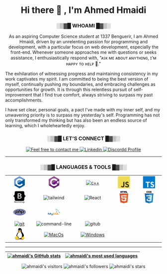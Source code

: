 <h1 align="center">Hi there 👋 , I'm Ahmed Hmaidi</h1>

 <div align="center">
<!--   <a href="https://github.com/ahmaidi/ahmaidi">
  <img src="https://badge.mediaplus.ma/greenbinary/hamaarou" alt="hamaarou's 42 stats" />
  </a> -->
</div>


 

<h3 align="center">░▒▓█ WHOAMI █▓▒░</h3>

<p align="center">
As an aspiring Computer Science student at 1337 Benguerir, I am Ahmed Hmaidi, driven by an unrelenting passion for programming and development, with a particular focus on web development, especially the front-end. Whenever someone approaches me with questions or seeks assistance, I enthusiastically respond with, "ᴀꜱᴋ ᴍᴇ ᴀʙᴏᴜᴛ ᴀɴʏᴛʜɪɴɢ, ɪ'ᴍ ʜᴀᴘᴘʏ ᴛᴏ ʜᴇʟᴘ 🙂."

The exhilaration of witnessing progress and maintaining consistency in my work captivates my spirit. I am committed to being the best version of myself, continually pushing my boundaries, and embracing challenges as opportunities for growth. It is through this relentless pursuit of self-improvement that I find true comfort, always striving to surpass my past accomplishments.

I have set clear, personal goals, a pact I've made with my inner self, and my unwavering priority is to surpass my yesterday's self. Programming has not only transformed my thinking but has also been an endless source of learning, which I wholeheartedly enjoy.
</p>



 
<h3 align="center">░▒▓█ LET'S CONNECT █▓▒░</h3>
  
  
  
 
<p align="center">
	<a href="mailto:hmaidiahmed96@gmail.com">
	<img alt="Feel free to contact me" src="https://img.shields.io/badge/-Email-%238B3ED2?style=flat&logo=Gmail&logoColor=white&link=mailto:hmadiahmed96@gmail.com" />
	</a>
	<a href="https://www.linkedin.com/in/ahmedhmaidi/">
	<img alt="Linkedin" src="https://img.shields.io/badge/-Linkedin-%238B3ED2?style=flat&logo=Linkedin&logoColor=white&link=https://www.linkedin.com/in/ahmedhmaidi/" />
	</a>
	<a href="https://https://discord.com/users/904793438761926727">
	<img alt="Discordd Profile" src="https://img.shields.io/badge/-Discord-%238B3ED2?style=flat&logo=discord&logoColor=white" />
	</a>
</p>

---

<div align="center"><h3>░▒▓█ LANGUAGES & TOOLS █▓▒░</h3></div>



<table width="100" align="center">
	<!-- ROW 1 -->
<tr>
    <td align='center' width="190">
        <a href="https://www.cprogramming.com/" target="_blank" rel="noreferrer"> 
	<img src="https://raw.githubusercontent.com/devicons/devicon/master/icons/c/c-original.svg" alt="c" width="40" height="40"/> 
	</a> 
    </td>
    <td align='center' width="190">
        <a href="https://www.w3schools.com/cs/" target="_blank" rel="noreferrer"> 
	<img src="https://raw.githubusercontent.com/devicons/devicon/master/icons/csharp/csharp-original.svg" alt="csharp" width="40" height="40"/> 
	</a>
    </td>
    <td align='center' width="190">
        <a href="https://en.cppreference.com/w/" target="_blank" rel="noreferrer">
	<img src="https://cdn.worldvectorlogo.com/logos/c.svg" alt="c++" width="40" height="40"/>
	</a> 
    </td>
     <td align='center' width="190">
       <a href="https://developer.mozilla.org/en-US/docs/Web/JavaScript" target="_blank" rel="noreferrer"> 
	<img src="https://raw.githubusercontent.com/devicons/devicon/master/icons/javascript/javascript-original.svg" alt="javascript" width="40" height="40"/> </a>
	<br>
    </td>
    <td align='center'  width="190">
        <a href="https://www.typescriptlang.org/" target="_blank" rel="noreferrer"> 
	  <img src="https://github.com/devicons/devicon/blob/master/icons/typescript/typescript-original.svg" alt="typescript" width="40" height="40"/>
	</a> 
    </td>
</tr>
	<!-- ROW 2-->
<tr>
    <td align='center' width="190">
       <a href="https://getbootstrap.com" target="_blank" rel="noreferrer"> 
	<img src="https://raw.githubusercontent.com/devicons/devicon/master/icons/bootstrap/bootstrap-plain-wordmark.svg" alt="bootstrap" width="40" height="40"/>
	</a>
    </td>
    <td align='center' width="190">
       <img src="https://www.vectorlogo.zone/logos/tailwindcss/tailwindcss-icon.svg" alt="tailwind" width="40" height="40">
    </td>
     <td align='center' width="190">
         <img src="https://upload.wikimedia.org/wikipedia/commons/a/a7/React-icon.svg" alt="React" width="40" height="40">
    </td>
    <td align='center'>
       <a>
          <img src="https://raw.githubusercontent.com/devicons/devicon/master/icons/html5/html5-original-wordmark.svg" alt="html5" width="40" height="40"/> 
       </a> 
     </td>
	<td align='center'>
          <a href="https://www.w3schools.com/css/" target="_blank" rel="noreferrer">
	    <img src="https://raw.githubusercontent.com/devicons/devicon/master/icons/css3/css3-original-wordmark.svg" alt="css3" width="40" height="40"/> 
	  </a>
         </td>
</tr>
	<!-- ROW 3-->
<tr>
  
  <td align='center'>
  <a href="https://www.php.net/" target="_blank" rel="noreferrer"> 
	<img src="https://github.com/devicons/devicon/blob/master/icons/php/php-original.svg" alt="mysql" width="40" height="40"/> 
	</a>
 </td>
  <td align='center'>
  <a href="https://www.mysql.com/" target="_blank" rel="noreferrer"> 
	<img src="https://raw.githubusercontent.com/devicons/devicon/master/icons/mysql/mysql-original-wordmark.svg" alt="mysql" width="40" height="40"/> 
	</a>
 </td>
<tr/>
	<!-- ROW 4-->
<tr>
    <td align='center' width="190">
        <a href="https://git-scm.com/" target="_blank" rel="noreferrer"> 
  	<img src="https://www.vectorlogo.zone/logos/git-scm/git-scm-icon.svg" alt="git" width="40" height="40"/> </a> <a href="https://www.w3.org/html/" 		target="_blank" rel="noreferrer">
    </td>
    <td align='center' width="190">
        <img src="https://github.githubassets.com/images/modules/logos_page/Octocat.png" alt="command-line" width="40" height="40">
    </td>
    <td align='center' width="190" >
        <img src="https://img.icons8.com/color/2x/command-line.png" alt="gitub" width="40" height="40">
    </td>
</tr>
<!-- ROW 5-->
<tr>
    <td align='center' width="190">
	<a href="https://www.linux.org/" target="_blank" rel="noreferrer">
  	<img src="https://raw.githubusercontent.com/devicons/devicon/master/icons/linux/linux-original.svg" alt="linux" width="40" height="40"/> 
  	</a>
    </td>
	<td align='center' width="190">
	<a href="" target="_blank" rel="noreferrer">
  	<img src="https://www.freeiconspng.com/uploads/brushed-metal-apple-mac-icon-29.png" alt="MacOs" width="40" height="40"> 	
  	</a>
    </td>
     </td>
	<td align='center' width="190">
	<a href="" target="_blank" rel="noreferrer">
  	<img src="https://www.freeiconspng.com/uploads/microsoft-windows-logo-png-5.png" alt="Windows" width="40" height="40"> 	
  	</a>
	</td>
</table>
<!-- -->

---------------
| [![ahmaidi's GitHub stats](https://github-readme-stats.vercel.app/api?username=ahmaidi&count_private=true&show_icons=true&hide=issues&hide_border=true&theme=jolly)](https://github.com/ahmaidi?tab=repositories) | [![ahmaidi's most used languages](https://github-readme-stats.vercel.app/api/top-langs/?username=ahmaidi&layout=compact&hide_border=true&theme=jolly)](https://github.com/ahmaidi?tab=repositories) | 
|:-:|:-:|
	

</div> 




<p align="center">
<img alt="ahmaidi's visitors" src="https://komarev.com/ghpvc/?username=ahmaidi&color=8c36db&style=flat&label=visitors" />
<img alt="ahmaidi's followers" src="https://img.shields.io/github/followers/ahmaidi?color=blueviolet" />
<img alt="ahmaidi's stars" src="https://img.shields.io/github/stars/ahmaidi?color=blueviolet" />
</p>
